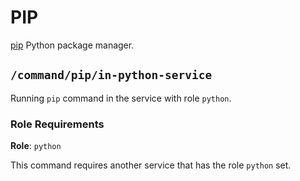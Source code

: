 # PIP

[pip] Python package manager.


## `/command/pip/in-python-service`

Running `pip` command in the service with role `python`.

### Role Requirements

**Role**: `python`

This command requires another service that has the role `python` set.

[pip]: https://pip.pypa.io/en/stable/cli/
